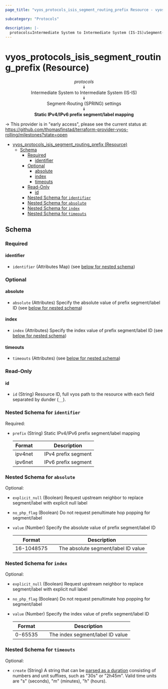 ```yaml
---
page_title: "vyos_protocols_isis_segment_routing_prefix Resource - vyos"

subcategory: "Protocols"

description: |-
  protocols⯯Intermediate System to Intermediate System (IS-IS)⯯Segment-Routing (SPRING) settings⯯Static IPv4/IPv6 prefix segment/label mapping
---
```


# vyos_protocols_isis_segment_routing_prefix (Resource)
<center>

*protocols*  
⯯  
Intermediate System to Intermediate System (IS-IS)  
⯯  
Segment-Routing (SPRING) settings  
⯯  
**Static IPv4/IPv6 prefix segment/label mapping**


</center>

-> This provider is in "early access", please see the current status at: https://github.com/thomasfinstad/terraform-provider-vyos-rolling/milestones?state=open

<!--TOC-->

- [vyos_protocols_isis_segment_routing_prefix (Resource)](#vyos_protocols_isis_segment_routing_prefix-resource)
  - [Schema](#schema)
    - [Required](#required)
      - [identifier](#identifier)
    - [Optional](#optional)
      - [absolute](#absolute)
      - [index](#index)
      - [timeouts](#timeouts)
    - [Read-Only](#read-only)
      - [id](#id)
    - [Nested Schema for `identifier`](#nested-schema-for-identifier)
    - [Nested Schema for `absolute`](#nested-schema-for-absolute)
    - [Nested Schema for `index`](#nested-schema-for-index)
    - [Nested Schema for `timeouts`](#nested-schema-for-timeouts)

<!--TOC-->

<!-- schema generated by tfplugindocs -->
## Schema

### Required

#### identifier
- `identifier` (Attributes Map) (see [below for nested schema](#nestedatt--identifier))

### Optional

#### absolute
- `absolute` (Attributes) Specify the absolute value of prefix segment/label ID (see [below for nested schema](#nestedatt--absolute))
#### index
- `index` (Attributes) Specify the index value of prefix segment/label ID (see [below for nested schema](#nestedatt--index))
#### timeouts
- `timeouts` (Attributes) (see [below for nested schema](#nestedatt--timeouts))

### Read-Only

#### id
- `id` (String) Resource ID, full vyos path to the resource with each field separated by dunder (`__`).

<a id="nestedatt--identifier"></a>
### Nested Schema for `identifier`

Required:

- `prefix` (String) Static IPv4/IPv6 prefix segment/label mapping

    |  Format   &emsp;|  Description          |
    |-----------|-----------------------|
    |  ipv4net  &emsp;|  IPv4 prefix segment  |
    |  ipv6net  &emsp;|  IPv6 prefix segment  |


<a id="nestedatt--absolute"></a>
### Nested Schema for `absolute`

Optional:

- `explicit_null` (Boolean) Request upstream neighbor to replace segment/label with explicit null label
- `no_php_flag` (Boolean) Do not request penultimate hop popping for segment/label
- `value` (Number) Specify the absolute value of prefix segment/label ID

    |  Format      &emsp;|  Description                          |
    |--------------|---------------------------------------|
    |  16-1048575  &emsp;|  The absolute segment/label ID value  |


<a id="nestedatt--index"></a>
### Nested Schema for `index`

Optional:

- `explicit_null` (Boolean) Request upstream neighbor to replace segment/label with explicit null label
- `no_php_flag` (Boolean) Do not request penultimate hop popping for segment/label
- `value` (Number) Specify the index value of prefix segment/label ID

    |  Format   &emsp;|  Description                       |
    |-----------|------------------------------------|
    |  0-65535  &emsp;|  The index segment/label ID value  |


<a id="nestedatt--timeouts"></a>
### Nested Schema for `timeouts`

Optional:

- `create` (String) A string that can be [parsed as a duration](https://pkg.go.dev/time#ParseDuration) consisting of numbers and unit suffixes, such as &#34;30s&#34; or &#34;2h45m&#34;. Valid time units are &#34;s&#34; (seconds), &#34;m&#34; (minutes), &#34;h&#34; (hours).
